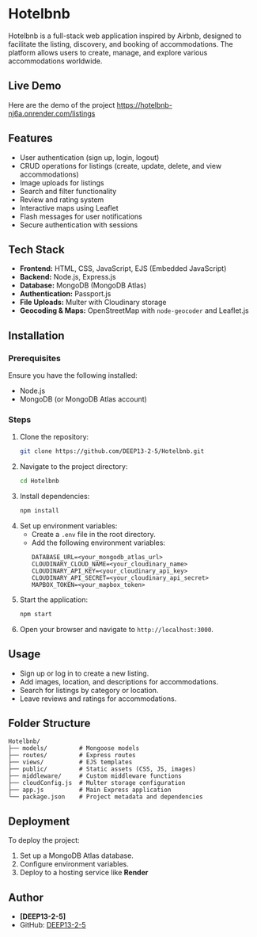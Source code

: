 # Hotelbnb

Hotelbnb is a full-stack web application inspired by Airbnb, designed to facilitate the listing, discovery, and booking of accommodations. The platform allows users to create, manage, and explore various accommodations worldwide.

## Live Demo
Here are the demo of the project
https://hotelbnb-nj6a.onrender.com/listings


## Features
- User authentication (sign up, login, logout)
- CRUD operations for listings (create, update, delete, and view accommodations)
- Image uploads for listings
- Search and filter functionality
- Review and rating system
- Interactive maps using Leaflet
- Flash messages for user notifications
- Secure authentication with sessions

## Tech Stack
- **Frontend:** HTML, CSS, JavaScript, EJS (Embedded JavaScript)
- **Backend:** Node.js, Express.js
- **Database:** MongoDB (MongoDB Atlas)
- **Authentication:** Passport.js
- **File Uploads:** Multer with Cloudinary storage
- **Geocoding & Maps:** OpenStreetMap with `node-geocoder` and Leaflet.js

## Installation

### Prerequisites
Ensure you have the following installed:
- Node.js
- MongoDB (or MongoDB Atlas account)

### Steps
1. Clone the repository:
   ```bash
   git clone https://github.com/DEEP13-2-5/Hotelbnb.git
   ```
2. Navigate to the project directory:
   ```bash
   cd Hotelbnb
   ```
3. Install dependencies:
   ```bash
   npm install
   ```
4. Set up environment variables:
   - Create a `.env` file in the root directory.
   - Add the following environment variables:
     ```env
     DATABASE_URL=<your_mongodb_atlas_url>
     CLOUDINARY_CLOUD_NAME=<your_cloudinary_name>
     CLOUDINARY_API_KEY=<your_cloudinary_api_key>
     CLOUDINARY_API_SECRET=<your_cloudinary_api_secret>
     MAPBOX_TOKEN=<your_mapbox_token>
     ```
5. Start the application:
   ```bash
   npm start
   ```
6. Open your browser and navigate to `http://localhost:3000`.

## Usage
- Sign up or log in to create a new listing.
- Add images, location, and descriptions for accommodations.
- Search for listings by category or location.
- Leave reviews and ratings for accommodations.

## Folder Structure
```
Hotelbnb/
├── models/         # Mongoose models
├── routes/         # Express routes
├── views/          # EJS templates
├── public/         # Static assets (CSS, JS, images)
├── middleware/     # Custom middleware functions
├── cloudConfig.js  # Multer storage configuration
├── app.js          # Main Express application
└── package.json    # Project metadata and dependencies
```

## Deployment
To deploy the project:
1. Set up a MongoDB Atlas database.
2. Configure environment variables.
3. Deploy to a hosting service like **Render**
   
## Author
- **[DEEP13-2-5]**
- GitHub: [DEEP13-2-5](https://github.com/DEEP13-2-5)
